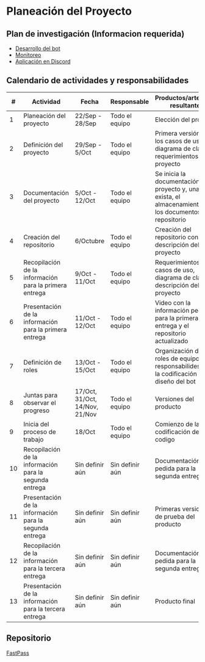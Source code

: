 # Planeación del Proyecto

## Plan de investigación (Informacion requerida)
- [Desarrollo del bot](https://www.python.org/about/)
- [Monitoreo](https://uptimerobot.com/)
- [Aplicación en Discord](https://discord.com/developers/docs/intro)
## Calendario de actividades y responsabilidades

| # | Actividad | Fecha | Responsable | Productos/artefactos resultantes |
| --- | ----------- | ----- | -------------- | ---------------------- |
| 1 | Planeación del proyecto | 22/Sep - 28/Sep | Todo el equipo | Elección del proyecto |
| 2 | Definición del proyecto | 29/Sep - 5/Oct | Todo el equipo | Primera versión de los casos de uso, diagrama de clases y requerimientos del proyecto |
| 3 | Documentación del proyecto | 5/Oct - 12/Oct | Todo el equipo | Se inicia la documentación del proyecto y, una vez exista, el almacenamiento de los documentos en el repositorio |
| 4 | Creación del repositorio | 6/Octubre | Todo el equipo | Creación del repositorio con la descripción del proyecto |
| 5 | Recopilación de la información para la primera entrega | 9/Oct - 11/Oct | Todo el equipo | Requerimientos, casos de uso, diagrama de clases, descripción del proyecto |
| 6 | Presentación de la información para la primera entrega | 11/Oct - 12/Oct | Todo el equipo | Video con la información pedida para la primera entrega y el repositorio actualizado |
| 7 | Definición de roles | 13/Oct - 15/Oct | Todo el equipo | Organización de los roles de equipo y responsabilides para la codificación y diseño del bot |
| 8 | Juntas para observar el progreso | 17/Oct, 31/Oct, 14/Nov, 21/Nov | Todo el equipo | Versiones del producto |
| 9 | Inicia del proceso de trabajo | 18/Oct | Todo el equipo | Comienzo de la codificación del codigo |
| 10 | Recopilación de la información para la segunda entrega | Sin definir aún | Sin definir aún | Documentación pedida para la segunda entrega |
| 11 | Presentación de la información para la segunda entrega | Sin definir aún | Sin definir aún | Primeras versiones de prueba del producto |
| 12 | Recopilación de la información para la tercera entrega | Sin definir aún | Sin definir aún | Documentación pedida para la segunda entrega |
| 13 | Presentación de la información para la tercera entrega | Sin definir aún | Sin definir aún | Producto final |

## Repositorio
[FastPass](https://github.com/EmaRCB/FastPass)

